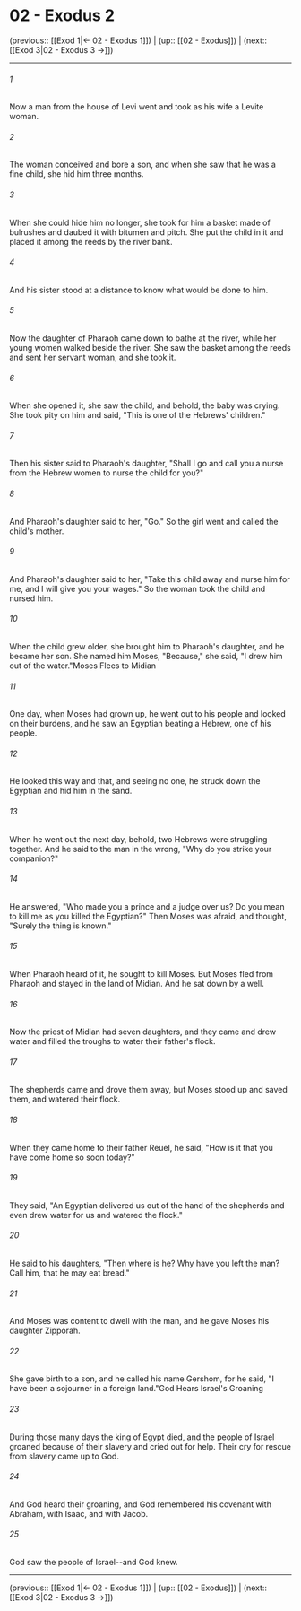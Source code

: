 # 02 - Exodus 2

(previous:: [[Exod 1|← 02 - Exodus 1]]) | (up:: [[02 - Exodus]]) | (next:: [[Exod 3|02 - Exodus 3 →]])

***


###### 1 
Now a man from the house of Levi went and took as his wife a Levite woman. 

###### 2 
The woman conceived and bore a son, and when she saw that he was a fine child, she hid him three months. 

###### 3 
When she could hide him no longer, she took for him a basket made of bulrushes and daubed it with bitumen and pitch. She put the child in it and placed it among the reeds by the river bank. 

###### 4 
And his sister stood at a distance to know what would be done to him. 

###### 5 
Now the daughter of Pharaoh came down to bathe at the river, while her young women walked beside the river. She saw the basket among the reeds and sent her servant woman, and she took it. 

###### 6 
When she opened it, she saw the child, and behold, the baby was crying. She took pity on him and said, "This is one of the Hebrews' children." 

###### 7 
Then his sister said to Pharaoh's daughter, "Shall I go and call you a nurse from the Hebrew women to nurse the child for you?" 

###### 8 
And Pharaoh's daughter said to her, "Go." So the girl went and called the child's mother. 

###### 9 
And Pharaoh's daughter said to her, "Take this child away and nurse him for me, and I will give you your wages." So the woman took the child and nursed him. 

###### 10 
When the child grew older, she brought him to Pharaoh's daughter, and he became her son. She named him Moses, "Because," she said, "I drew him out of the water."Moses Flees to Midian 

###### 11 
One day, when Moses had grown up, he went out to his people and looked on their burdens, and he saw an Egyptian beating a Hebrew, one of his people. 

###### 12 
He looked this way and that, and seeing no one, he struck down the Egyptian and hid him in the sand. 

###### 13 
When he went out the next day, behold, two Hebrews were struggling together. And he said to the man in the wrong, "Why do you strike your companion?" 

###### 14 
He answered, "Who made you a prince and a judge over us? Do you mean to kill me as you killed the Egyptian?" Then Moses was afraid, and thought, "Surely the thing is known." 

###### 15 
When Pharaoh heard of it, he sought to kill Moses. But Moses fled from Pharaoh and stayed in the land of Midian. And he sat down by a well. 

###### 16 
Now the priest of Midian had seven daughters, and they came and drew water and filled the troughs to water their father's flock. 

###### 17 
The shepherds came and drove them away, but Moses stood up and saved them, and watered their flock. 

###### 18 
When they came home to their father Reuel, he said, "How is it that you have come home so soon today?" 

###### 19 
They said, "An Egyptian delivered us out of the hand of the shepherds and even drew water for us and watered the flock." 

###### 20 
He said to his daughters, "Then where is he? Why have you left the man? Call him, that he may eat bread." 

###### 21 
And Moses was content to dwell with the man, and he gave Moses his daughter Zipporah. 

###### 22 
She gave birth to a son, and he called his name Gershom, for he said, "I have been a sojourner in a foreign land."God Hears Israel's Groaning 

###### 23 
During those many days the king of Egypt died, and the people of Israel groaned because of their slavery and cried out for help. Their cry for rescue from slavery came up to God. 

###### 24 
And God heard their groaning, and God remembered his covenant with Abraham, with Isaac, and with Jacob. 

###### 25 
God saw the people of Israel--and God knew.

***

(previous:: [[Exod 1|← 02 - Exodus 1]]) | (up:: [[02 - Exodus]]) | (next:: [[Exod 3|02 - Exodus 3 →]])
